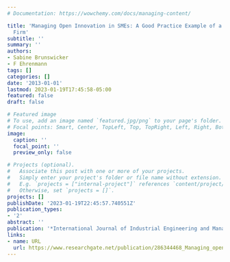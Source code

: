 ```yaml
---
# Documentation: https://wowchemy.com/docs/managing-content/

title: 'Managing Open Innovation in SMEs: A Good Practice Example of a German Software
  Firm'
subtitle: ''
summary: ''
authors:
- Sabine Brunswicker
- F Ehrenmann
tags: []
categories: []
date: '2013-01-01'
lastmod: 2023-01-19T17:45:58-05:00
featured: false
draft: false

# Featured image
# To use, add an image named `featured.jpg/png` to your page's folder.
# Focal points: Smart, Center, TopLeft, Top, TopRight, Left, Right, BottomLeft, Bottom, BottomRight.
image:
  caption: ''
  focal_point: ''
  preview_only: false

# Projects (optional).
#   Associate this post with one or more of your projects.
#   Simply enter your project's folder or file name without extension.
#   E.g. `projects = ["internal-project"]` references `content/project/deep-learning/index.md`.
#   Otherwise, set `projects = []`.
projects: []
publishDate: '2023-01-19T22:45:57.740551Z'
publication_types:
- '2'
abstract: ''
publication: '*International Journal of Industrial Engineering and Management (IJIEM)*'
links:
- name: URL
  url: https://www.researchgate.net/publication/286344468_Managing_open_innovation_in_SMEs_A_good_practice_example_of_a_german_software_firm
---
```


